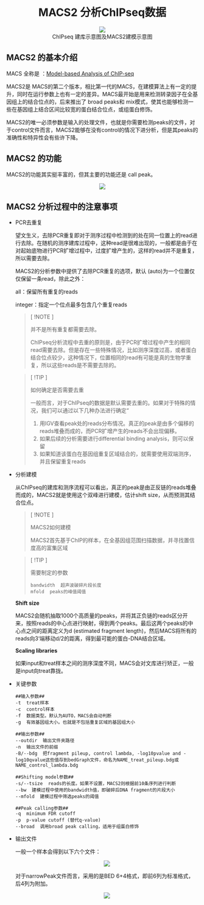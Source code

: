# <div align=center>MACS2 分析ChIPseq数据</div>

<div align=center>
    <img src="http://m.qpic.cn/psc?/V51NSOlG0cbRtI3iJHfC0wBw0e4HDL1n/ruAMsa53pVQWN7FLK88i5kVFF1ZCC9yp2czFvlFPLVp3LPgVKPVVOyQoq1nQYewd88uzJdlCjRMQc*Sfxa52shV5iBKG8OKTb5JVSTE8EVM!/b&bo=IgSGAwAAAAADB4E!&rf=viewer_4">
</div>

<div align=center>ChIPseq 建库示意图及MACS2建模示意图</div>

## MACS2 的基本介绍

MACS 全称是 ：[Model-based Analysis of ChIP-seq](https://github/taoliu/MACS)

MACS2是 MACS的第二个版本，相比第一代的MACS，在建模算法上有一定的提升，同时在运行参数上也有一定的差异。MACS最开始是用来检测转录因子在全基因组上的结合位点的，后来推出了 broad peaks和 mix模式，使其也能够检测一些在基因组上结合区间比较宽的蛋白结合位点，或组蛋白修饰。

MACS2的唯一必须参数是输入的处理文件，也就是你需要检测peaks的文件，对于control文件而言，MACS2能够在没有control的情况下进分析，但是其peaks的准确性和特异性会有些许下降。

## MACS2 的功能

MACS2的功能其实挺丰富的，但其主要的功能还是 call peak。

<div align=center>
    <img src="http://m.qpic.cn/psc?/V51NSOlG0cbRtI3iJHfC0wBw0e4HDL1n/45NBuzDIW489QBoVep5mcZOja7BIsKFkQLJQHhlUlt8chWDWniZr3nWQpVQFFzQ8NpjlJ62htGPgn7czEiJ*fZ.c40asDt4P7BYygUtwFmA!/b&bo=OAQ1AwAAAAADNxg!&rf=viewer_4">
</div>

## MACS2 分析过程中的注意事项

* PCR去重复

  望文生义，去除PCR重复即对于测序过程中检测到的处在同一位置上的read进行去除。在随机的测序建库过程中，这种read是很难出现的，一般都是由于在对起始底物进行PCR扩增过程中，过度扩增产生的，这样的read并不是重复，所以需要去除。

  MACS2的分析参数中提供了去除PCR重复的选项，默认 (auto)为一个位置仅仅保留一条read，除此之外：

  all：保留所有重复的reads

  integer：指定一个位点最多包含几个重复reads

  > [ !NOTE ]
  >
  > 并不是所有重复都需要去除。
  >
  > ChIPseq分析流程中去重的原则是，由于PCR扩增过程中产生的相同read需要去除。但是存在一些特殊情况，比如测序深度过高，或者蛋白结合位点较少，这种情况下，位置相同的read有可能是真的生物学重复，所以这些reads是不需要去除的。

  > [ !TIP ]
  >
  > 如何确定是否需要去重
  >
  > 一般而言，对于ChIPseq的数据是默认需要去重的。如果对于特殊的情况，我们可以通过以下几种办法进行确定“
  >
  > 1. 用IGV查看peak处的reads分布情况。真正的peak是由多个偏移的reads堆叠而成的，而PCR扩增产生的reads不会出现偏移。
  > 2. 如果后续的分析需要进行differential binding analysis，则可以保留
  > 3. 如果知道该蛋白在基因组重复区域结合的，就需要使用双端测序，并且保留重复reads

* 分析建模

  从ChIPseq的建库和测序流程可以看出，真正的peak是由正反链的reads堆叠而成的，MACS2就是使用这个双峰进行建模，估计shift size，从而预测其结合位点。

  > [ !NOTE ]
  >
  > MACS2如何建模
  >
  > MACS2首先基于ChIP的样本，在全基因组范围扫描数据，并寻找置信度高的富集区域

  > [ !TIP ]
  >
  > 需要制定的参数
  >
  > ```
  > bandwidth  超声波破碎片段长度
  > mfold  peaks的峰值阈值
  > ```

  **Shift size**

  MACS2会随机抽取1000个高质量的peaks，并将其正负链的reads区分开来，按照reads的中心点进行映射，得到两个peaks。最后这两个peaks的中心点之间的距离定义为d (estimated fragment length)，然后MACS将所有的reads向3‘端移动d/2的距离，得到最可能的蛋白-DNA结合区域。

  **Scaling libraries**

  如果input和treat样本之间的测序深度不同，MACS会对文库进行矫正，一般是input向treat靠拢。

* 关键参数

  ```
  ##输入参数##
  -t  treat样本
  -c  control样本
  -f  数据类型。默认为AUTO，MACS会自动判断
  -g  有效基因组大小。也就是不包括重复区域的基因组大小
  
  ##输出参数##
  --outdir  输出文件夹路径
  -n  输出文件的前缀
  -B/--bdg  把fragment pileup, control lambda, -log10pvalue and -log10qvalue这些值存到bedGraph文件，命名为NAME_treat_pileup.bdg或NAME_control_lambda.bdg
  
  ##Shifting model参数##
  -s/--tsize  reads的长度。如果不设置，MACS2则根据前10条序列进行判断
  --bw  建模过程中使用的bandwidth值，即破碎后DNA fragment的片段大小
  --mfold  建模过程中筛选peaks的阈值
  
  ##Peak calling参数##
  -q  minimum FDR cutoff
  -p  p-value cutoff (替代q-value)
  --broad  调用broad peak calling，适用于组蛋白修饰
  ```

* 输出文件

  一般一个样本会得到以下六个文件：

  <div align=center>
      <img src="http://m.qpic.cn/psc?/V51NSOlG0cbRtI3iJHfC0wBw0e4HDL1n/ruAMsa53pVQWN7FLK88i5saYCMsN7L5cW6l77WPmCCOVH4rgsttXgyF0fy.eNOtBJ9ZsURUETrb*8Lbg3EdmN5bFACdqYViLNznq3W*KQtQ!/b&bo=sgJAAQAAAAADB9M!&rf=viewer_4">
  </div>

  对于narrowPeak文件而言，采用的是BED 6+4格式，即前6列为标准格式，后4列为附加。

  <div align=center>
      <img src="http://m.qpic.cn/psc?/V51NSOlG0cbRtI3iJHfC0wBw0e4HDL1n/45NBuzDIW489QBoVep5mcZOja7BIsKFkQLJQHhlUlt98po9XPtFQ1YVoF97Sxain3lZeo3dzkCRWPGEAOv79aObr2722*LgDN*vGXZ2cJ3I!/b&bo=OAR9AQAAAAADJ0I!&rf=viewer_4">
  </div>

  

<!-- Latest -->

<script src="https://unpkg.com/docsify-plugin-flexible-alerts"></script>

